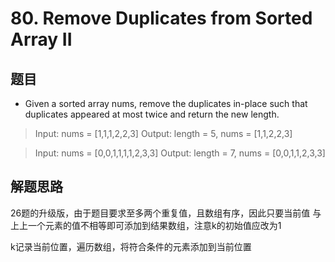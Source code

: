 # 80. Remove Duplicates from Sorted Array II
## 题目
- Given a sorted array nums, remove the duplicates in-place such that duplicates appeared at most twice and return the new length.


>Input: nums = [1,1,1,2,2,3]
>Output: length = 5, nums = [1,1,2,2,3] 

>Input: nums = [0,0,1,1,1,1,2,3,3]
>Output: length = 7, nums = [0,0,1,1,2,3,3]
## 解题思路
26题的升级版，由于题目要求至多两个重复值，且数组有序，因此只要当前值
与上上一个元素的值不相等即可添加到结果数组，注意k的初始值应改为1

k记录当前位置，遍历数组，将符合条件的元素添加到当前位置